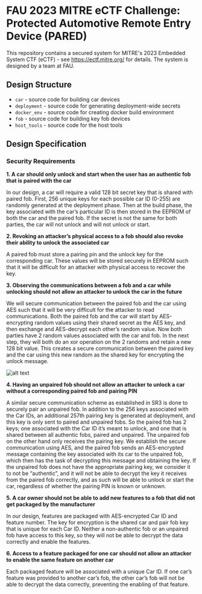 # FAU 2023 MITRE eCTF Challenge: Protected Automotive Remote Entry Device (PARED)
This repository contains a secured system for MITRE's 2023 Embedded System CTF
(eCTF) - see https://ectf.mitre.org/ for details. The system is designed by a team at FAU.
## Design Structure
- `car` - source code for building car devices
- `deployment` - source code for generating deployment-wide secrets
- `docker_env` - source code for creating docker build environment
- `fob` - source code for building key fob devices
- `host_tools` - source code for the host tools
## Design Specification
### Security Requirements
**1. A car should only unlock and start when the user has an authentic fob that is paired with the car**

In our design, a car will require a valid 128 bit secret key that is shared with paired fob. First, 256 unique keys for each possible car ID (0-255) are randomly generated at the deployment phase. Then at the build phase, the key associated with the car’s particular ID is then stored in the EEPROM of both the car and the paired fob. If the secret is not the same for both parties, the car will not unlock and will not unlock or start.

**2. Revoking an attacker’s physical access to a fob should also revoke their ability to unlock the associated car** 

A paired fob must store a pairing pin and the unlock key for the corresponding car. These values will be stored securely in EEPROM such that it will be difficult for an attacker with physical access to recover the key.

**3. Observing the communications between a fob and a car while unlocking should not allow an attacker to unlock the car in the future** 

We will secure communication between the paired fob and the car using AES such that it will be very difficult for the attacker to read communications. Both the paired fob and the car will start by AES-encrypting random values using their shared secret as the AES key, and then exchange and AES-decrypt each other’s random value. Now both parties have 2 random values associated with the car and fob. In the next step, they will both do an xor operation on the 2 randoms and retain a new 128 bit value. This creates a secure communication between the paired key and the car using this new random as the shared key for encrypting the unlock message.

![alt text](https://github.com/Ac31415/FAU-Team-2023-ectf-secure-design/blob/main/images/car_fob_secure.png?raw=true)

**4. Having an unpaired fob should not allow an attacker to unlock a car without a corresponding paired fob and pairing PIN** 

A similar secure communication scheme as established in SR3 is done to securely pair an unpaired fob. In addition to the 256 keys associated with the Car IDs, an additional 257th pairing key is generated at deployment, and this key is only sent to paired and unpaired fobs. So the paired fob has 2 keys; one associated with the Car ID it’s meant to unlock, and one that is shared between all authentic fobs, paired and unpaired. The unpaired fob on the other hand only receives the pairing key. We establish the secure communication using AES, and the paired fob sends an AES-encrypted message containing the key associated with its car to the unpaired fob, which then has the task of decrypting this message and obtaining the key. If the unpaired fob does not have the appropriate pairing key, we consider it to not be “authentic”, and it will not be able to decrypt the key it receives from the paired fob correctly, and as such will be able to unlock or start the car, regardless of whether the pairing PIN is known or unknown.

**5. A car owner should not be able to add new features to a fob that did not get packaged by the manufacturer** 

In our design, features are packaged with AES-encrypted Car ID and feature number. The key for encryption is the shared car and pair fob key that is unique for each Car ID. Neither a non-authentic fob or an unpaired fob have access to this key, so they will not be able to decrypt the data correctly and enable the features.

**6. Access to a feature packaged for one car should not allow an attacker to enable the same feature on another car**

Each packaged feature will be associated with a unique Car ID. If one car’s feature was provided to another car’s fob, the other car’s fob will not be able to decrypt the data correctly, preventing the enabling of that feature.
